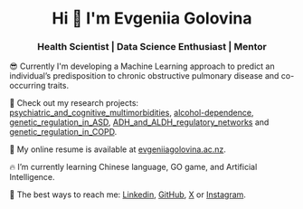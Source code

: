 <h1 align="center">Hi 👋 I'm Evgeniia Golovina</h1>
<h3 align="center">Health Scientist | Data Science Enthusiast | Mentor</h3>

😎  Currently I'm developing a Machine Learning approach to predict an individual’s predisposition to chronic obstructive pulmonary disease and co-occurring traits.

🙏  Check out my research projects: [psychiatric_and_cognitive_multimorbidities](https://github.com/Genome3d/psychiatric_and_cognitive_multimorbidities), [alcohol-dependence](https://github.com/Genome3d/alcohol-dependence), [genetic_regulation_in_ASD](https://github.com/Genome3d/genetic_regulation_in_ASD), [ADH_and_ALDH_regulatory_networks](https://github.com/Genome3d/ADH_and_ALDH_regulatory_networks) and [genetic_regulation_in_COPD](https://github.com/Genome3d/genetic_regulation_in_COPD).

🌹  My online resume is available at [evgeniiagolovina.ac.nz](https://www.evgeniiagolovina.ac.nz/).

🔥  I’m currently learning Chinese language, GO game, and Artificial Intelligence.

🧡  The best ways to reach me: [Linkedin](https://www.linkedin.com/in/evgeniiagolovina/), [GitHub](https://github.com/Eugeniia), [X](https://twitter.com/FoffaJn) or [Instagram](https://www.instagram.com/jnfoffa/).


<!--
**sproogen/sproogen** is a ✨ _special_ ✨ repository because its `README.md` (this file) appears on your GitHub profile.

<p>&nbsp;<img align="center" src="https://github-readme-stats.vercel.app/api?username=sproogen&show_icons=true&locale=en" alt="sproogen" /></p>

Here are some ideas to get you started:

- 🔭 I’m currently working on ...
- 🌱 I’m currently learning ...
- 👯 I’m looking to collaborate on ...
- 🤔 I’m looking for help with ...
- 💬 Ask me about ...
- 📫 How to reach me: ...
- 😄 Pronouns: ...
- ⚡ Fun fact: ...
-->

